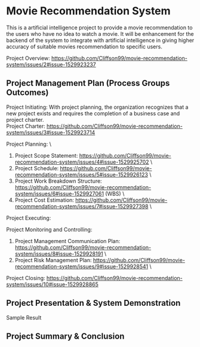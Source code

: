 # Movie Recommendation System
This is a artificial intelligence project to provide a movie recommendation to the users who have no idea to watch a movie. It will be enhancement for the backend of the system to integrate with artificial intelligence in giving higher accuracy of suitable movies recommendation to specific users.

Project Overview: 
https://github.com/Cliffson99/movie-recommendation-system/issues/2#issue-1529923237


## Project Management Plan (Process Groups Outcomes)



Project Initiating:
With project planning, the organization recognizes that a new project exists and requires the completion of a business case and project charter. \
Project Charter: https://github.com/Cliffson99/movie-recommendation-system/issues/3#issue-1529923714

Project Planning: \
1) Project Scope Statement: https://github.com/Cliffson99/movie-recommendation-system/issues/4#issue-1529925702 \
2) Project Schedule: https://github.com/Cliffson99/movie-recommendation-system/issues/5#issue-1529926123 \
3) Project Work Breakdown Structure: https://github.com/Cliffson99/movie-recommendation-system/issues/6#issue-1529927061 (WBS) \
4) Project Cost Estimation: https://github.com/Cliffson99/movie-recommendation-system/issues/7#issue-1529927398 \ 

Project Executing:


Project Monitoring and Controlling:
1) Project Management Communication Plan: https://github.com/Cliffson99/movie-recommendation-system/issues/8#issue-1529928191 \
2) Project Risk Management Plan: https://github.com/Cliffson99/movie-recommendation-system/issues/9#issue-1529928541 \

Project Closing: 
https://github.com/Cliffson99/movie-recommendation-system/issues/10#issue-1529928865


## Project Presentation & System Demonstration

Sample Result

## Project Summary & Conclusion
